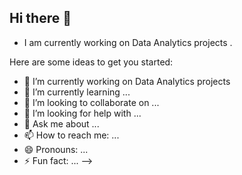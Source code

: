 ## Hi there 👋

* I am currently working on Data Analytics projects .

Here are some ideas to get you started:

- 🔭 I’m currently working on  Data Analytics projects 
- 🌱 I’m currently learning ...
- 👯 I’m looking to collaborate on ...
- 🤔 I’m looking for help with ...
- 💬 Ask me about ...
- 📫 How to reach me: ...
- 😄 Pronouns: ...
- ⚡ Fun fact: ...
-->
